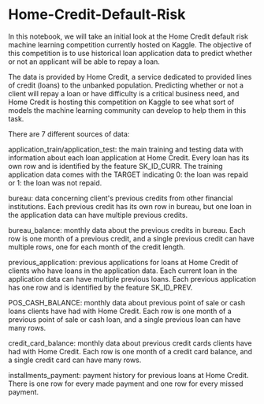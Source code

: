 # Home-Credit-Default-Risk
In this notebook, we will take an initial look at the Home Credit default risk machine learning competition currently hosted on Kaggle. The objective of this competition is to use historical loan application data to predict whether or not an applicant will be able to repay a loan.

The data is provided by Home Credit, a service dedicated to provided lines of credit (loans) to the unbanked population. Predicting whether or not a client will repay a loan or have difficulty is a critical business need, and Home Credit is hosting this competition on Kaggle to see what sort of models the machine learning community can develop to help them in this task.

There are 7 different sources of data:

application_train/application_test: the main training and testing data with information about each loan application at Home Credit. Every loan has its own row and is identified by the feature SK_ID_CURR. The training application data comes with the TARGET indicating 0: the loan was repaid or 1: the loan was not repaid.

bureau: data concerning client's previous credits from other financial institutions. Each previous credit has its own row in bureau, but one loan in the application data can have multiple previous credits.

bureau_balance: monthly data about the previous credits in bureau. Each row is one month of a previous credit, and a single previous credit can have multiple rows, one for each month of the credit length.

previous_application: previous applications for loans at Home Credit of clients who have loans in the application data. Each current loan in the application data can have multiple previous loans. Each previous application has one row and is identified by the feature SK_ID_PREV.

POS_CASH_BALANCE: monthly data about previous point of sale or cash loans clients have had with Home Credit. Each row is one month of a previous point of sale or cash loan, and a single previous loan can have many rows.

credit_card_balance: monthly data about previous credit cards clients have had with Home Credit. Each row is one month of a credit card balance, and a single credit card can have many rows.

installments_payment: payment history for previous loans at Home Credit. There is one row for every made payment and one row for every missed payment.
